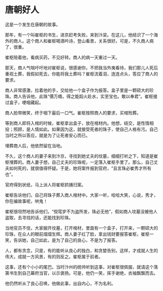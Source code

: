# 唐朝好人

这是一个发生在唐朝的故事。 

那年，有一个叫崔枢的书生，进京赶考失败，来到汴梁。在这儿，他结识了一个海外的商人。这个商人和崔枢喝酒吟诗，登山看景，关系很好。可是，不久商人病了，很重。 

崔枢陪着他，看病买药，不见好转。商人的病一天重过一天。 

那天，商人气喘吁吁地对崔枢说，很感谢你，不把我当外夷看待，我们那儿人死后重视土葬，我假如死去，你能将我土葬吗？崔枢流着泪，连连点头，答应了商人的要求。 

商人非常感激，拉着他的手，交给他一个盒子作为报答。盒子里是一颗硕大的珍珠。商人告诉他，此珠“價万缗，得之能蹈火赴水，实至宝也。敢以奉君”。崔枢接过盒子，哽咽藏起。 

商人脸带微笑，终于咽下最后一口气。崔枢按照商人的要求，买棺殓葬。 

等到商人即将入棺的时候，崔枢拿出盒子，放在棺材内。他想，结交，是性情相投；照顾，是人情如此。如果因为这，就接受死者的珠子，使自己人格有污。自己当时之所以答应，就是为了让死者安心而已。 

埋葬商人后，他依然留在当地。 

不久，这个商人的妻子来到汴京，寻找到她丈夫的坟墓，细细打听之下，知道是崔枢埋葬的。商人妻子想，自己丈夫的珍珠呢，一定落入崔枢手里了。那么，自己丈夫如何死的，就很值得怀疑。于是，她将案件报到官府，“且言珠必崔秀才所有也”。 

官府得到状纸，马上派人将崔枢抓捕归案。 

崔枢告诉他们，自己将珠子葬入商人棺材中。大家一听，哈哈大笑，心说，秀才，你在编故事呢，哄鬼！ 

崔枢很坦然地告诉他们，“傥窀穸不为盗所发，珠必无他”，假如商人坟墓没被他人盗取，去寻找的话，还能找到珍珠。 

当地官员不信，大家掘开坟墓，打开棺材，里面有一个盒子，打开来，一颗硕大的珍珠，在众人的眼前熠熠生辉。商人妻子红了脸，拿出钱财要报答崔枢，崔枢一笑，告诉她，自己如此，是为了自己的良心，不是为了报答。 

人，都有贪念，只是，有的能听从良心的独白，和贪婪告别，这样，才成就人生的伟大，成就一方风景，有的则反之。崔枢属于前者。 

这事，还有个小小的尾巴。当时汴州的统帅听到这事，对崔枢很佩服，就请这个落第书生到自己幕府当官，以示褒扬。可是，他仍一笑，挥手谢绝，衣袖飘飘而去。 

他仍然听从了良心召唤，他做此事，出自内心，不为名利。